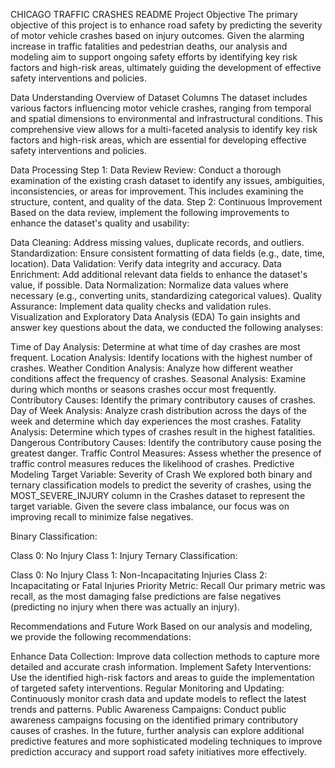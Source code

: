 CHICAGO TRAFFIC CRASHES
README
Project Objective
The primary objective of this project is to enhance road safety by predicting the severity of motor vehicle crashes based on injury outcomes. Given the alarming increase in traffic fatalities and pedestrian deaths, our analysis and modeling aim to support ongoing safety efforts by identifying key risk factors and high-risk areas, ultimately guiding the development of effective safety interventions and policies.

Data Understanding
Overview of Dataset Columns
The dataset includes various factors influencing motor vehicle crashes, ranging from temporal and spatial dimensions to environmental and infrastructural conditions. This comprehensive view allows for a multi-faceted analysis to identify key risk factors and high-risk areas, which are essential for developing effective safety interventions and policies.

Data Processing
Step 1: Data Review
Review: Conduct a thorough examination of the existing crash dataset to identify any issues, ambiguities, inconsistencies, or areas for improvement. This includes examining the structure, content, and quality of the data.
Step 2: Continuous Improvement
Based on the data review, implement the following improvements to enhance the dataset's quality and usability:

Data Cleaning: Address missing values, duplicate records, and outliers.
Standardization: Ensure consistent formatting of data fields (e.g., date, time, location).
Data Validation: Verify data integrity and accuracy.
Data Enrichment: Add additional relevant data fields to enhance the dataset's value, if possible.
Data Normalization: Normalize data values where necessary (e.g., converting units, standardizing categorical values).
Quality Assurance: Implement data quality checks and validation rules.
Visualization and Exploratory Data Analysis (EDA)
To gain insights and answer key questions about the data, we conducted the following analyses:

Time of Day Analysis: Determine at what time of day crashes are most frequent.
Location Analysis: Identify locations with the highest number of crashes.
Weather Condition Analysis: Analyze how different weather conditions affect the frequency of crashes.
Seasonal Analysis: Examine during which months or seasons crashes occur most frequently.
Contributory Causes: Identify the primary contributory causes of crashes.
Day of Week Analysis: Analyze crash distribution across the days of the week and determine which day experiences the most crashes.
Fatality Analysis: Determine which types of crashes result in the highest fatalities.
Dangerous Contributory Causes: Identify the contributory cause posing the greatest danger.
Traffic Control Measures: Assess whether the presence of traffic control measures reduces the likelihood of crashes.
Predictive Modeling
Target Variable: Severity of Crash
We explored both binary and ternary classification models to predict the severity of crashes, using the MOST_SEVERE_INJURY column in the Crashes dataset to represent the target variable. Given the severe class imbalance, our focus was on improving recall to minimize false negatives.

Binary Classification:

Class 0: No Injury
Class 1: Injury
Ternary Classification:

Class 0: No Injury
Class 1: Non-Incapacitating Injuries
Class 2: Incapacitating or Fatal Injuries
Priority Metric: Recall
Our primary metric was recall, as the most damaging false predictions are false negatives (predicting no injury when there was actually an injury).

Recommendations and Future Work
Based on our analysis and modeling, we provide the following recommendations:

Enhance Data Collection: Improve data collection methods to capture more detailed and accurate crash information.
Implement Safety Interventions: Use the identified high-risk factors and areas to guide the implementation of targeted safety interventions.
Regular Monitoring and Updating: Continuously monitor crash data and update models to reflect the latest trends and patterns.
Public Awareness Campaigns: Conduct public awareness campaigns focusing on the identified primary contributory causes of crashes.
In the future, further analysis can explore additional predictive features and more sophisticated modeling techniques to improve prediction accuracy and support road safety initiatives more effectively.
